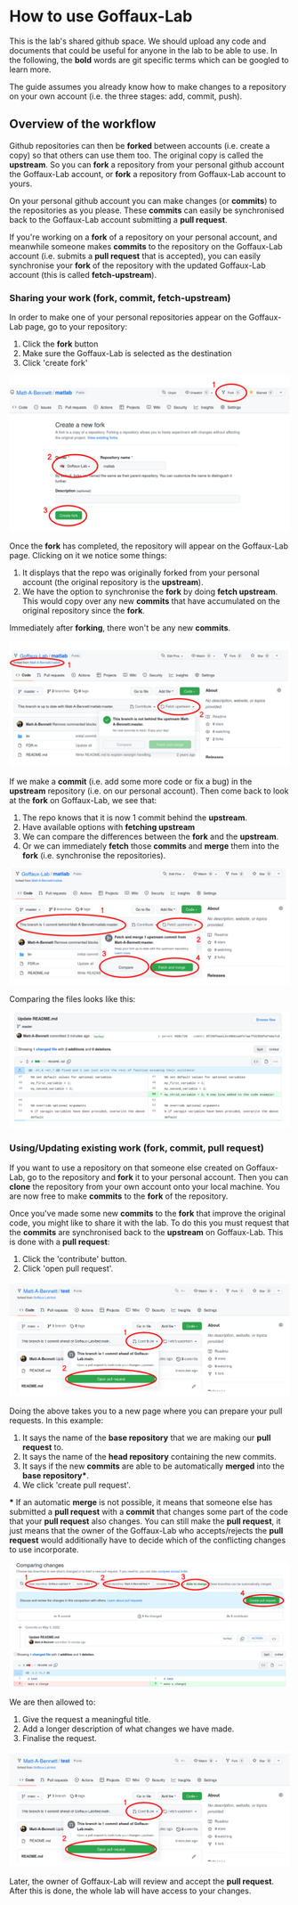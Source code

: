 # How to use Goffaux-Lab
This is the lab's shared github space. We should upload any code and documents
that could be useful for anyone in the lab to be able to use. In the following,
the **bold** words are git specific terms which can be googled to learn more.

The guide assumes you already know how to make changes to a repository on your
own account (i.e. the three stages: add, commit, push). 

## Overview of the workflow 
Github repositories can then be **forked** between accounts (i.e. create a
copy) so that others can use them too. The original copy is called the
**upstream**. So you can **fork** a repository from your personal github
account the Goffaux-Lab account, or **fork** a repository from Goffaux-Lab
account to yours.

On your personal github account you can make changes (or **commits**) to the repositories as you
please. These **commits** can easily be synchronised back to the Goffaux-Lab
account submitting a **pull request**.

If you're working on a **fork** of a repository on your personal account, and
meanwhile someone makes **commits** to the repository on the Goffaux-Lab account
(i.e. submits a **pull request** that is accepted), you can easily synchronise
your **fork** of the repository with the updated Goffaux-Lab account (this is
called **fetch-upstream**).

### Sharing your work (fork, commit, fetch-upstream)

In order to make one of your personal repositories appear on the Goffaux-Lab
page, go to your repository:

 1. Click the **fork** button
 2. Make sure the Goffaux-Lab is selected as the destination
 3. Click 'create fork'

![fork_from_personal_to_lab](images/fork_from_personal_to_lab.png)

Once the **fork** has completed, the repository will appear on the Goffaux-Lab
page. Clicking on it we notice some things: 

 1. It displays that the repo was originally forked from your personal account
    (the original repository is the **upstream**).
 2. We have the option to synchronise the **fork** by doing **fetch upstream**.
    This would copy over any new **commits** that have accumulated on the
    original repository since the **fork**.

Immediately after **forking**, there won't be any new **commits**.

![after_forking_from_personal_to_lab](images/after_forking_from_personal_to_lab.png)

If we make a **commit** (i.e. add some more code or fix a bug) in the
**upstream** repository (i.e. on our personal account). Then come back to look
at the **fork** on Goffaux-Lab, we see that:

 1. The repo knows that it is now 1 commit behind the **upstream**.
 2. Have available options with **fetching upstream**
 3. We can compare the differences between the **fork** and the **upstream**.
 4. Or we can immediately **fetch** those **commits** and **merge** them into
    the **fork** (i.e. synchronise the repositories).

![fetch_upstream](images/fetch_upstream.png)

Comparing the files looks like this:

![compare_upstream](images/compare_upstream.png)

### Using/Updating existing work (fork, commit, pull request)
If you want to use a repository on that someone else created on Goffaux-Lab, go
to the repository and **fork** it to your personal account. Then you can
**clone** the repository from your own account onto your local machine. You are
now free to make **commits** to the **fork** of the repository.

Once you've made some new **commits** to the **fork** that improve the original
code, you might like to share it with the lab. To do this you must request that
the **commits** are synchronised back to the **upstream** on Goffaux-Lab. This
is done with a **pull request**:

 1. Click the 'contribute' button.
 2. Click 'open pull request'.

![make_pull_request](images/make_pull_request.png)

Doing the above takes you to a new page where you can prepare your pull
requests. In this example:

 1. It says the name of the **base repository** that we are making our
   **pull request** to.
 2. It says the name of the **head repository** containing the new commits.
 3. It says if the new **commits** are able to be automatically **merged** into
    the **base repository\***.
 4. We click 'create pull request'.

**\*** If an automatic **merge** is not possible, it means that someone else
has submitted a **pull request** with a **commit** that changes some part of
the code that your **pull request** also changes. You can still make the **pull
request**, it just means that the owner of the Goffaux-Lab who accepts/rejects
the **pull request** would additionally have to decide which of the conflicting
changes to use incorporate.

![prepare_pull_request](images/prepare_pull_request.png)

We are then allowed to:

 1. Give the request a meaningful title.
 2. Add a longer description of what changes we have made.
 3. Finalise the request.

![make_pull_request](images/make_pull_request.png)

Later, the owner of Goffaux-Lab will review and accept the **pull request**.
After this is done, the whole lab will have access to your changes.
